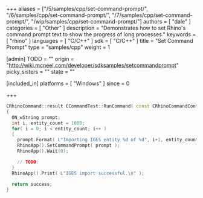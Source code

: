 +++
aliases = ["/5/samples/cpp/set-command-prompt/", "/6/samples/cpp/set-command-prompt/", "/7/samples/cpp/set-command-prompt/", "/wip/samples/cpp/set-command-prompt/"]
authors = [ "dale" ]
categories = [ "Other" ]
description = "Demonstrates how to set Rhino's command prompt text to show the progress of long processes."
keywords = [ "rhino" ]
languages = [ "C/C++" ]
sdk = [ "C/C++" ]
title = "Set Command Prompt"
type = "samples/cpp"
weight = 1

[admin]
TODO = ""
origin = "http://wiki.mcneel.com/developer/sdksamples/setcommandprompt"
picky_sisters = ""
state = ""

[included_in]
platforms = [ "Windows" ]
since = 0

+++

```cpp
CRhinoCommand::result CCommandTest::RunCommand( const CRhinoCommandContext& context )
{
  ON_wString prompt;
  int i, entity_count = 1000;
  for( i = 0; i < entity_count; i++ )
  {
    prompt.Format( L"Importing IGES entity %d of %d", i+1, entity_count );
    RhinoApp().SetCommandPrompt( prompt );
    RhinoApp().Wait(0);

    // TODO:
  }
  RhinoApp().Print( L"IGES import successful.\n" );

  return success;
}
```
